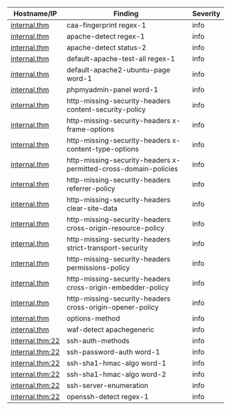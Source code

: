 | Hostname/IP | Finding | Severity |
| --- | --- | --- |
| [internal.thm](caa-fingerprint-internal.thm-regex-1.md) | caa-fingerprint regex-1 | info |
| [internal.thm](apache-detect-http___internal.thm-regex-1.md) | apache-detect regex-1 | info |
| [internal.thm](apache-detect-http___internal.thm-status-2.md) | apache-detect status-2 | info |
| [internal.thm](default-apache-test-all-http___internal.thm-regex-1.md) | default-apache-test-all regex-1 | info |
| [internal.thm](default-apache2-ubuntu-page-http___internal.thm-word-1.md) | default-apache2-ubuntu-page word-1 | info |
| [internal.thm](phpmyadmin-panel-http___internal.thm_phpmyadmin_-word-1.md) | phpmyadmin-panel word-1 | info |
| [internal.thm](http-missing-security-headers-http___internal.thm-content-security-policy.md) | http-missing-security-headers content-security-policy | info |
| [internal.thm](http-missing-security-headers-http___internal.thm-x-frame-options.md) | http-missing-security-headers x-frame-options | info |
| [internal.thm](http-missing-security-headers-http___internal.thm-x-content-type-options.md) | http-missing-security-headers x-content-type-options | info |
| [internal.thm](http-missing-security-headers-http___internal.thm-x-permitted-cross-domain-policies.md) | http-missing-security-headers x-permitted-cross-domain-policies | info |
| [internal.thm](http-missing-security-headers-http___internal.thm-referrer-policy.md) | http-missing-security-headers referrer-policy | info |
| [internal.thm](http-missing-security-headers-http___internal.thm-clear-site-data.md) | http-missing-security-headers clear-site-data | info |
| [internal.thm](http-missing-security-headers-http___internal.thm-cross-origin-resource-policy.md) | http-missing-security-headers cross-origin-resource-policy | info |
| [internal.thm](http-missing-security-headers-http___internal.thm-strict-transport-security.md) | http-missing-security-headers strict-transport-security | info |
| [internal.thm](http-missing-security-headers-http___internal.thm-permissions-policy.md) | http-missing-security-headers permissions-policy | info |
| [internal.thm](http-missing-security-headers-http___internal.thm-cross-origin-embedder-policy.md) | http-missing-security-headers cross-origin-embedder-policy | info |
| [internal.thm](http-missing-security-headers-http___internal.thm-cross-origin-opener-policy.md) | http-missing-security-headers cross-origin-opener-policy | info |
| [internal.thm](options-method-http___internal.thm.md) | options-method  | info |
| [internal.thm](waf-detect-http___internal.thm-apachegeneric.md) | waf-detect apachegeneric | info |
| [internal.thm:22](ssh-auth-methods-internal.thm_22.md) | ssh-auth-methods  | info |
| [internal.thm:22](ssh-password-auth-internal.thm_22-word-1.md) | ssh-password-auth word-1 | info |
| [internal.thm:22](ssh-sha1-hmac-algo-internal.thm_22-word-1.md) | ssh-sha1-hmac-algo word-1 | info |
| [internal.thm:22](ssh-sha1-hmac-algo-internal.thm_22-word-2.md) | ssh-sha1-hmac-algo word-2 | info |
| [internal.thm:22](ssh-server-enumeration-internal.thm_22.md) | ssh-server-enumeration  | info |
| [internal.thm:22](openssh-detect-internal.thm_22-regex-1.md) | openssh-detect regex-1 | info |
